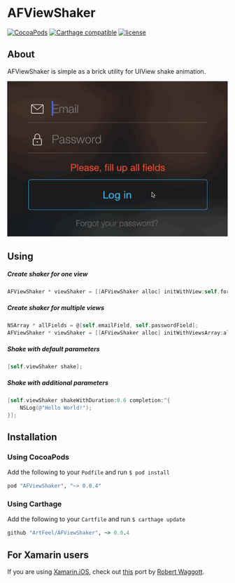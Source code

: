 AFViewShaker
=======
[![CocoaPods](https://img.shields.io/cocoapods/v/AFViewShaker.svg)](http://cocoapods.org)
[![Carthage compatible](https://img.shields.io/badge/Carthage-compatible-4BC51D.svg?style=flat)](https://github.com/Carthage/Carthage)
[![license](https://img.shields.io/github/license/ArtFeel/AFViewShaker.svg)]()

## About
AFViewShaker is simple as a brick utility for UIView shake animation.

![](example.gif)

## Using
##### Create shaker for one view
```objective-c
AFViewShaker * viewShaker = [[AFViewShaker alloc] initWithView:self.formView];
```

##### Create shaker for multiple views
```objective-c
NSArray * allFields = @[self.emailField, self.passwordField];
AFViewShaker * viewShaker = [[AFViewShaker alloc] initWithViewsArray:allFields];
```

##### Shake with default parameters
```objective-c
[self.viewShaker shake];
```

##### Shake with additional parameters
```objective-c
[self.viewShaker shakeWithDuration:0.6 completion:^{
    NSLog(@"Hello World!");
}];
```

## Installation

### Using CocoaPods
Add the following to your `Podfile` and run `$ pod install`
```ruby
pod "AFViewShaker", "~> 0.0.4"
```

### Using Carthage
Add the following to your `Cartfile` and run `$ carthage update`
```ruby
github "ArtFeel/AFViewShaker", ~> 0.0.4
```

## For Xamarin users
If you are using [Xamarin.iOS](https://xamarin.com), check out [this](https://github.com/robert-waggott/Xamarin.ViewShaker) port by [Robert Waggott](https://github.com/robert-waggott).
